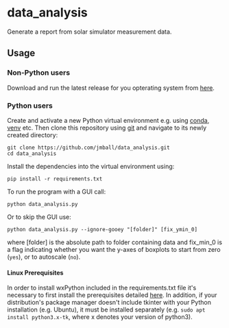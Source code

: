 # data_analysis
Generate a report from solar simulator measurement data.

## Usage
### Non-Python users
Download and run the latest release for you opterating system from [here](https://github.com/jmball/data_analysis/releases).

### Python users
Create and activate a new Python virtual environment e.g. using [conda](https://conda.io/projects/conda/en/latest/user-guide/tasks/manage-environments.html), [venv](https://docs.python.org/3/library/venv.html) etc. Then clone this repository using [git](https://git-scm.com) and navigate to its newly created directory:
```
git clone https://github.com/jmball/data_analysis.git
cd data_analysis
```
Install the dependencies into the virtual environment using:
```
pip install -r requirements.txt
```
To run the program with a GUI call:
```
python data_analysis.py
```
Or to skip the GUI use:
```
python data_analysis.py --ignore-gooey "[folder]" [fix_ymin_0]
```
where \[folder\] is the absolute path to folder containing data and fix_min_0 is a flag indicating whether you want the y-axes of boxplots to start from zero (`yes`), or to autoscale (`no`).

#### Linux Prerequisites
In order to install wxPython included in the requirements.txt file it's necessary to first install the prerequisites detailed [here](https://github.com/wxWidgets/Phoenix#prerequisites). In addition, if your distribution's package manager doesn't include tkinter with your Python installation (e.g. Ubuntu), it must be installed separately (e.g. `sudo apt install python3.x-tk`, where x denotes your version of python3).
